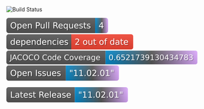 
![Build Status](https://github.com/RahulVadisetty91/RestService/actions/workflows/build.yml/badge.svg?branch=develop/pipeline)

<img alt="GitHub pull requests" src=".github/badges/test-badge.svg">

<img alt="Dependencies" src=".github/badges/depend-badge.svg">
<img alt="Code Coverage" src=".github/badges/jacoco-code-coverage.svg">
<img alt="Issues" src=".github/badges/issues.svg">

<a href="https://github.com/RahulVadisetty91/RestService/releases"><img alt="Issues" src=".github/badges/release.svg"></a>
